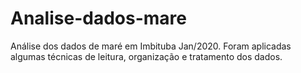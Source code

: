 # Analise-dados-mare
 Análise dos dados de maré em Imbituba Jan/2020. Foram aplicadas algumas técnicas de leitura, organização e tratamento dos dados.
